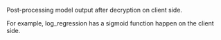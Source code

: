 Post-processing model output after decryption on client side. 

For example, log_regression has a sigmoid function happen on the client side.